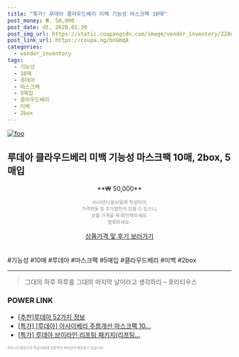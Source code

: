 ```yaml
--- 
title: "특가! 루데아 클라우드베리 미백 기능성 마스크팩 10매" 
post_money: ₩. 50,000 
post_date: dt. 2020.01.30 
post_img_url: https://static.coupangcdn.com/image/vendor_inventory/228e/5c12c95c2a6e972cb5df3833512dc4eed9e66a2c6cf2eb4dc4948d4257a0.jpg 
post_link_url: https://coupa.ng/bnGmqA 
categories: 
  - vendor_inventory 
tags: 
  - 기능성 
  - 10매 
  - 루데아 
  - 마스크팩 
  - 5매입 
  - 클라우드베리 
  - 미백 
  - 2box 
--- 
```

[![foo](https://static.coupangcdn.com/image/vendor_inventory/228e/5c12c95c2a6e972cb5df3833512dc4eed9e66a2c6cf2eb4dc4948d4257a0.jpg)](https://coupa.ng/bnGmqA) 

## 루데아 클라우드베리 미백 기능성 마스크팩 10매, 2box, 5매입 
<p style="text-align: center;">**₩ 50,000**</p> 
<p style="text-align: center;"><span style="color: #898c8f; font-family: Georgia,Times,serif; font-size: 0.75em;">2020년01월30일에 작성되어, <br>가격변동 및 추가할인이 있을 수 있으니,<br> 상품 가격을 꼭!확인해주세요.<br>행복하세요~</span> 
</p>	 
<div markdown="0" style="text-align: center;"><a href="https://coupa.ng/bnGmqA" class="btn btn--success">상품가격 및 후기 보러가기</a></div> 
<br><br> 
  #기능성 #10매 #루데아 #마스크팩 #5매입 #클라우드베리 #미백 #2box 
<hr> 

> 그대의 하루 하루를 그대의 마지막 날이라고 생각하라 – 호라티우스 


### POWER LINK

* <a href="https://blog.naver.com/fasyy4321/221789622902" target="_blank">[추천]루데아 52가지 정보</a>
* <a href="https://blog.naver.com/an0733/221790383010" target="_blank">[특가] [루데아] 아사이베리 주름개선 마스크팩 10...</a>
* <a href="https://blog.naver.com/santokki14/221790610901" target="_blank">[특가] 루데아 브이라인 리프팅 패키지(리프팅...</a>

<span style="color: #898c8f; font-family: Georgia,Times,serif; font-size: 0.55em;">파트너스활동으로 작성자에게 일정액의 커미션이 제공될수 있습니다.</span> 
